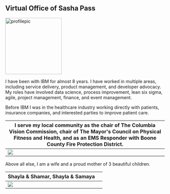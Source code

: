 ## Virtual Office of Sasha Pass
<img width="178" alt="profilepic" src="https://user-images.githubusercontent.com/26466943/77710379-d1481e80-6f9b-11ea-93bd-fc592fe9efd7.JPG">

I have been with IBM for almost 8 years. I have worked in multiple areas, including service delivery, product management, and developer advocacy. My roles have involved data science, process improvement, lean six sigma, agile, project management, finance, and event management.

Before IBM I was in the healthcare industry working directly with patients, insurance companies, and interested parties to improve patient care.


|  I serve my local community as the chair of The Columbia Vision Commission, chair of The Mayor's Council on Physical Fitness and Health, and as an EMS Responder with Boone County Fire Protection District.| 
| --- |
| ![](https://user-images.githubusercontent.com/26466943/77710353-bf667b80-6f9b-11ea-95c3-6dd48143c7ec.png) | 

Above all else, I am a wife and a proud mother of 3 beautiful children.

| Shayla & Shamar, Shayla & Samaya |  |
| --- | --- |
| ![](https://user-images.githubusercontent.com/26466943/77710358-c55c5c80-6f9b-11ea-98b0-9ee394c4a258.jpg) ||








